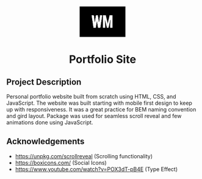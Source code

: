 <!--REFERENCE README: https://github.com/othneildrew/Best-README-Template -->
<!-- PROJECT LOGO -->
<br />
<p align="center">
  <a href="http://www.wafamustafa.com/">
    <img src="./images/sitelogo.png" alt="Logo" width="120" height="80">
  </a>
  <h1 align="center">Portfolio Site</h1>
</p>

<!-- ABOUT THE PROJECT -->

## Project Description

Personal portfolio website built from scratch using HTML, CSS, and JavaScript. The website was built starting with mobile first design to keep up with responsiveness. It was a great practice for BEM naming convention and gird layout. Package was used for seamless scroll reveal and few animations done using JavaScript.


<!-- ACKNOWLEDGEMENTS -->
## Acknowledgements

* https://unpkg.com/scrollreveal (Scrolling functionality)
* https://boxicons.com/ (Social Icons)
* https://www.youtube.com/watch?v=POX3dT-pB4E (Type Effect)
